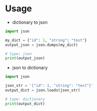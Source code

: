 # Usage

* dictionary to json

```py
import json

my_dict = {"id": 1, "string": "test"}
output_json = json.dumps(my_dict)

# type: json
print(output_json)
```

* json to dictionary

```py
import json

json_str = '{"id": 1, "string": "test"}'
output_dict = json.loads(json_str)

# type: dictionary
print(output_dict)
```
